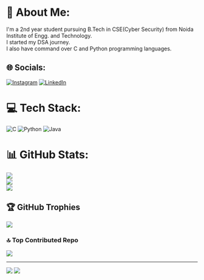 # 💫 About Me:
I'm a 2nd year student pursuing B.Tech in CSE(Cyber Security) from Noida Institute of Engg. and Technology.<br>I started my DSA journey.<br>I also have command over C and Python programming languages.  
 
## 🌐 Socials:
[![Instagram](https://img.shields.io/badge/Instagram-%23E4405F.svg?logo=Instagram&logoColor=white)](https://instagram.com/__lavesh_gaur__) [![LinkedIn](https://img.shields.io/badge/LinkedIn-%230077B5.svg?logo=linkedin&logoColor=white)](https://linkedin.com/in/laveshgaur) 

# 💻 Tech Stack:
![C](https://img.shields.io/badge/c-%2300599C.svg?style=for-the-badge&logo=c&logoColor=white) ![Python](https://img.shields.io/badge/python-3670A0?style=for-the-badge&logo=python&logoColor=ffdd54) ![Java](https://img.shields.io/badge/java-%23ED8B00.svg?style=for-the-badge&logo=openjdk&logoColor=white)
# 📊 GitHub Stats:
![](https://github-readme-stats.vercel.app/api?username=laveshgaur&theme=dark&hide_border=false&include_all_commits=true&count_private=false)<br/>
![](https://github-readme-streak-stats.herokuapp.com/?user=laveshgaur&theme=dark&hide_border=false)<br/>
![](https://github-readme-stats.vercel.app/api/top-langs/?username=laveshgaur&theme=dark&hide_border=false&include_all_commits=true&count_private=false&layout=compact)

## 🏆 GitHub Trophies
![](https://github-profile-trophy.vercel.app/?username=laveshgaur&theme=radical&no-frame=false&no-bg=false&margin-w=4)

### 🔝 Top Contributed Repo
![](https://github-contributor-stats.vercel.app/api?username=laveshgaur&limit=5&theme=dark&combine_all_yearly_contributions=true)

--- 
[![](https://visitcount.itsvg.in/api?id=laveshgaur&icon=0&color=0)](https://visitcount.itsvg.in)
![](https://komarev.com/ghpvc/?username=laveshgaur&label=PROFILE+VIEWS)

